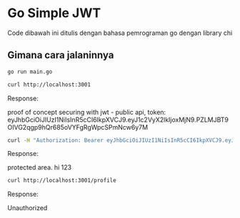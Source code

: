 # Go Simple JWT

Code dibawah ini ditulis dengan bahasa pemrograman go dengan library chi

## Gimana cara jalaninnya

```bash
go run main.go
```

```bash
curl http://localhost:3001
```

Response:

proof of concept securing with jwt - public api, token: eyJhbGciOiJIUzI1NiIsInR5cCI6IkpXVCJ9.eyJ1c2VyX2lkIjoxMjN9.PZLMJBT9OIVG2qgp9hQr685oVYFgRgWpcSPmNcw6y7M

```bash
curl -H "Authorization: Bearer eyJhbGciOiJIUzI1NiIsInR5cCI6IkpXVCJ9.eyJ1c2VyX2lkIjoxMjN9.PZLMJBT9OIVG2qgp9hQr685oVYFgRgWpcSPmNcw6y7M" http://localhost:3001/profile
```

Response:

protected area. hi 123

```bash
curl http://localhost:3001/profile
```

Response:

Unauthorized